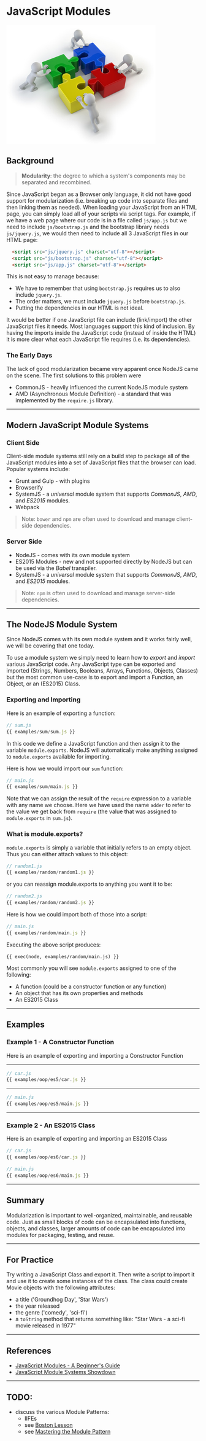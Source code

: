 # JavaScript Modules

![Assembling](images/assembling.jpg)

## Background

> __Modularity__: the degree to which a system's components may be separated and recombined.

Since JavaScript began as a Browser only language, it did not have good support for modularization (i.e. breaking up code into separate files and then linking them as needed). When loading your JavaScript from an HTML page, you can simply load all of your scripts via script tags. For example, if we have a web page where our code is in a file called `js/app.js` but we need to include `js/bootstrap.js` and the bootstrap library needs `js/jquery.js`, we would then need to include all 3 JavaScript files in our HTML page:

```HTML
  <script src="js/jquery.js" charset="utf-8"></script>
  <script src="js/bootstrap.js" charset="utf-8"></script>
  <script src="js/app.js" charset="utf-8"></script>
```

This is not easy to manage because:

* We have to remember that using `bootstrap.js` requires us to also include `jquery.js`.
* The order matters, we must include `jquery.js` before `bootstrap.js`.
* Putting the dependencies in our HTML is not ideal.

It would be better if one JavaScript file can include (link/import) the other JavaScript files it needs. Most languages support this kind of inclusion. By having the imports inside the JavaScript code (instead of inside the HTML) it is more clear what each JavaScript file requires (i.e. its dependencies).

### The Early Days

The lack of good modularization became very apparent once NodeJS came on the scene. The first solutions to this problem were

* CommonJS - heavily influenced the current NodeJS module system
* AMD (Asynchronous Module Definition) - a standard that was implemented by the `require.js` library.

---

## Modern JavaScript Module Systems

### Client Side

Client-side module systems still rely on a build step to package all of the JavaScript modules into a set of JavaScript files that the browser can load. Popular systems include:

* Grunt and Gulp - with plugins
* Browserify
* SystemJS - a _universal_ module system that supports _CommonJS_, _AMD_, and _ES2015_ modules.
* Webpack

> Note: `bower` and `npm` are often used to download and manage client-side dependencies.

### Server Side

* NodeJS - comes with its own module system
* ES2015 Modules - new and not supported directly by NodeJS but can be used via the _Babel_ transpiler.
* SystemJS - a _universal_ module system that supports _CommonJS_, _AMD_, and _ES2015_ modules.

> Note: `npm` is often used to download and manage server-side dependencies.

---

## The NodeJS Module System

Since NodeJS comes with its own module system and it works fairly well, we will be covering that one today.

To use a module system we simply need to learn how to _export_ and _import_ various JavaScript code. Any JavaScript type can be exported and imported (Strings, Numbers, Booleans, Arrays, Functions, Objects, Classes) but the most common use-case is to export and import a Function, an Object, or an (ES2015) Class.

### Exporting and Importing

Here is an example of exporting a function:

```javascript
// sum.js
{{ examples/sum/sum.js }}
```

In this code we define a JavaScript function and then assign it to the variable `module.exports`.
NodeJS will automatically make anything assigned to `module.exports` available for importing.

Here is how we would import our `sum` function:

```javascript
// main.js
{{ examples/sum/main.js }}
```

Note that we can assign the result of the `require` expression to a variable with any name we choose. Here we have used the name `adder` to refer to the value we get back from `require` (the value that was assigned to `module.exports` in `sum.js`).

### What is module.exports?

`module.exports` is simply a variable that initially refers to an empty object. Thus you can either attach values to this object:

```javascript
// random1.js
{{ examples/random/random1.js }}
```

or you can reassign module.exports to anything you want it to be:

```javascript
// random2.js
{{ examples/random/random2.js }}
```

Here is how we could import both of those into a script:

```javascript
// main.js
{{ examples/random/main.js }}
```

Executing the above script produces:

```
{{ exec(node, examples/random/main.js) }}
```

Most commonly you will see `module.exports` assigned to one of the following:

* A function (could be a constructor function or any function)
* An object that has its own properties and methods
* An ES2015 Class

---

## Examples

### Example 1 - A Constructor Function

Here is an example of exporting and importing a Constructor Function

---

```javascript
// car.js
{{ examples/oop/es5/car.js }}
```

---

```javascript
// main.js
{{ examples/oop/es5/main.js }}
```

---

### Example 2 - An ES2015 Class

Here is an example of exporting and importing an ES2015 Class

```javascript
// car.js
{{ examples/oop/es6/car.js }}
```

```javascript
// main.js
{{ examples/oop/es6/main.js }}
```

---

## Summary

Modularization is important to well-organized, maintainable, and reusable code. Just as small blocks of code can be encapsulated into functions, objects, and classes, larger amounts of code can be encapsulated into modules for packaging, testing, and reuse.

---

## For Practice

Try writing a JavaScript Class and export it. Then write a script to import it and use it to create some instances of the class. The class could create Movie objects with the following attributes:

* a title ('Groundhog Day', 'Star Wars')
* the year released
* the genre ('comedy', 'sci-fi')
* a `toString` method that returns something like: "Star Wars - a sci-fi movie released in 1977"

---

## References

* [JavaScript Modules - A Beginner's Guide](https://medium.freecodecamp.com/javascript-modules-a-beginner-s-guide-783f7d7a5fcc#.ex89qyyvh)
* [JavaScript Module Systems Showdown](https://auth0.com/blog/javascript-module-systems-showdown/)

---

## TODO:

* discuss the various Module Patterns:
  - IIFEs
  - see [Boston Lesson](https://github.com/ga-wdi-boston/js-modules-study/blob/master/study.md)
  - see [Mastering the Module Pattern](https://toddmotto.com/mastering-the-module-pattern/)
